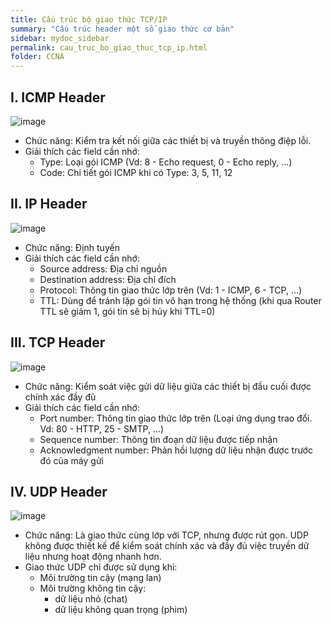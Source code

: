 ```yaml
---
title: Cấu trúc bộ giao thức TCP/IP
summary: "Cấu trúc header một số giao thức cơ bản"
sidebar: mydoc_sidebar
permalink: cau_truc_bo_giao_thuc_tcp_ip.html
folder: CCNA
---
```


## I. ICMP Header

![image](https://user-images.githubusercontent.com/56266496/165346980-739b5c06-6856-468b-9d0e-446dc1ccc5fc.png)

* Chức năng: Kiểm tra kết nối giữa các thiết bị và truyền thông điệp lỗi.
* Giải thích các field cần nhớ:
  * Type: Loại gói ICMP (Vd: 8 - Echo request, 0 - Echo reply, ...)
  * Code: Chi tiết gói ICMP khi có Type: 3, 5, 11, 12

## II. IP Header

![image](https://user-images.githubusercontent.com/56266496/165347257-95cb23ca-f323-40c9-9e37-0e4fa4731cf5.png)

* Chức năng: Định tuyến
* Giải thích các field cần nhớ:
  * Source address: Địa chỉ nguồn
  * Destination address: Địa chỉ đích
  * Protocol: Thông tin giao thức lớp trên (Vd: 1 - ICMP, 6 - TCP, ...)
  * TTL: Dùng để tránh lặp gói tin vô hạn trong hệ thống (khi qua Router TTL sẽ giảm 1, gói tin sẽ bị hủy khi TTL=0)

## III. TCP Header

![image](https://user-images.githubusercontent.com/56266496/165347318-7a7fe6b7-5b07-4520-9382-413966c3e954.png)

* Chức năng: Kiểm soát việc gửi dữ liệu giữa các thiết bị đầu cuối được chính xác đầy đủ
* Giải thích các field cần nhớ:
  * Port number: Thông tin giao thức lớp trên (Loại ứng dụng trao đổi. Vd: 80 - HTTP, 25 - SMTP, ...)
  * Sequence number: Thông tin đoạn dữ liệu được tiếp nhận
  * Acknowledgment number: Phản hồi lượng dữ liệu nhận được trước đó của máy gửi

## IV. UDP Header

![image](https://user-images.githubusercontent.com/56266496/165347348-6856c549-3497-488f-95e3-e86e81db329a.png)

* Chức năng: Là giao thức cùng lớp với TCP, nhưng được rút gọn. UDP không được thiết kế để kiểm soát chính xác và đầy đủ việc truyền dữ liệu nhưng hoạt động nhanh hơn.
* Giao thức UDP chỉ được sử dụng khi:
  * Môi trường tin cậy (mạng lan)
  * Môi trường không tin cậy:
    * dữ liệu nhỏ (chat)
    * dữ liệu không quan trọng (phim)
